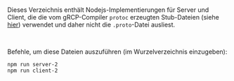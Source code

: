 <br>

Dieses Verzeichnis enthält Nodejs-Implementierungen für Server und Client, die die vom
gRCP-Compiler `protoc` erzeugten Stub-Dateien (siehe [hier](../ClientServer-CompilerBased))
verwendet und daher nicht die `.proto`-Datei ausliest.

<br>

Befehle, um diese Dateien auszuführen (im Wurzelverzeichnis einzugeben):
```
npm run server-2
npm run client-2
```